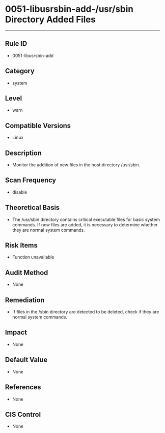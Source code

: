 # 0051-libusrsbin-add-/usr/sbin Directory Added Files
---

## Rule ID

- 0051-libusrsbin-add


## Category

- system


## Level

- warn


## Compatible Versions

- Linux


## Description

- Monitor the addition of new files in the host directory /usr/sbin.


## Scan Frequency

- disable

## Theoretical Basis

- The /usr/sbin directory contains critical executable files for basic system commands. If new files are added, it is necessary to determine whether they are normal system commands.


## Risk Items

- Function unavailable


## Audit Method

- None


## Remediation

- If files in the /sbin directory are detected to be deleted, check if they are normal system commands.


## Impact

- None


## Default Value

- None


## References

- None


## CIS Control

- None